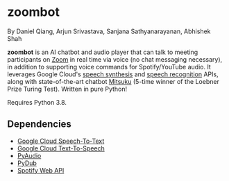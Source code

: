# zoombot

By Daniel Qiang, Arjun Srivastava, Sanjana Sathyanarayanan, Abhishek Shah

**zoombot** is an AI chatbot and audio player that can talk to meeting participants on [Zoom](https://zoom.us/) 
in real time via voice (no chat messaging necessary), in addition to supporting voice commands for Spotify/YouTube audio.
It leverages Google Cloud's 
[speech synthesis](https://cloud.google.com/text-to-speech) 
and [speech recognition](https://cloud.google.com/speech-to-text) APIs, along 
with state-of-the-art chatbot [Mitsuku](https://www.pandorabots.com/mitsuku/) 
(5-time winner of the Loebner Prize Turing Test). Written
in pure Python!

Requires Python 3.8.

## Dependencies
* [Google Cloud Speech-To-Text](https://pypi.org/project/google-cloud-speech/)
* [Google Cloud Text-To-Speech](https://pypi.org/project/google-cloud-texttospeech/)
* [PyAudio](https://pypi.org/project/PyAudio/)
* [PyDub](https://pydub.com/)
* [Spotify Web API](https://developer.spotify.com/documentation/web-api/)

